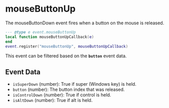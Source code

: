 # mouseButtonUp

The mouseButtonDown event fires when a button on the mouse is released.

```lua
--- @type e event.mouseButtonUp
local function mouseButtonUpCallback(e)
end
event.register("mouseButtonUp", mouseButtonUpCallback)
```

This event can be filtered based on the **`button`** event data.

## Event Data

* `isSuperDown` (number): True if super (Windows key) is held.
* `button` (number): The button index that was released.
* `isControlDown` (number): True if control is held.
* `isAltDown` (number): True if alt  is held.

